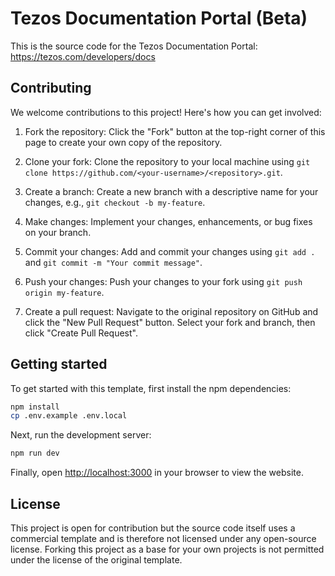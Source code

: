 # Tezos Documentation Portal (Beta)

This is the source code for the Tezos Documentation Portal: https://tezos.com/developers/docs

## Contributing

We welcome contributions to this project! Here's how you can get involved:

1. Fork the repository: Click the "Fork" button at the top-right corner of this page to create your own copy of the repository.

2. Clone your fork: Clone the repository to your local machine using `git clone https://github.com/<your-username>/<repository>.git`.

3. Create a branch: Create a new branch with a descriptive name for your changes, e.g., `git checkout -b my-feature`.

4. Make changes: Implement your changes, enhancements, or bug fixes on your branch.

5. Commit your changes: Add and commit your changes using `git add .` and `git commit -m "Your commit message"`.

6. Push your changes: Push your changes to your fork using `git push origin my-feature`.

7. Create a pull request: Navigate to the original repository on GitHub and click the "New Pull Request" button. Select your fork and branch, then click "Create Pull Request".

## Getting started

To get started with this template, first install the npm dependencies:

```bash
npm install
cp .env.example .env.local
```

Next, run the development server:

```bash
npm run dev
```

Finally, open [http://localhost:3000](http://localhost:3000) in your browser to view the website.


## License

This project is open for contribution but the source code itself uses a commercial template and is therefore not licensed under any open-source license. Forking this project as a base for your own projects is not permitted under the license of the original template.
